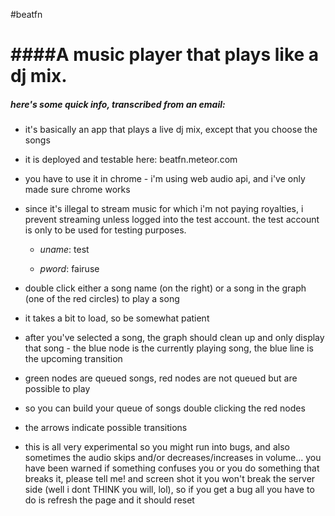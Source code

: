 #beatfn

####A music player that plays like a dj mix.
======


##### *here's some quick info, transcribed from an email*:

- it's basically an app that plays a live dj mix, except that you choose the songs

- it is deployed and testable here: beatfn.meteor.com

- you have to use it in chrome - i'm using web audio api, and i've only made sure chrome works

- since it's illegal to stream music for which i'm not paying royalties, i prevent streaming unless logged into the test account.
the test account is only to be used for testing purposes.

  + *uname*: test

  + *pword*: fairuse

- double click either a song name (on the right) or a song in the graph (one of the red circles) to play a song
- it takes a bit to load, so be somewhat patient

- after you've selected a song, the graph should clean up and only display that song - the blue node is the currently playing song, the blue line is the upcoming transition
- green nodes are queued songs, red nodes are not queued but are possible to play

- so you can build your queue of songs double clicking the red nodes

- the arrows indicate possible transitions

- this is all very experimental so you might run into bugs, and also sometimes the audio skips and/or decreases/increases in volume... you have been warned 
if something confuses you or you do something that breaks it, please tell me! and screen shot it
you won't break the server side (well i dont THINK you will, lol), so if you get a bug all you have to do is refresh the page and it should reset
